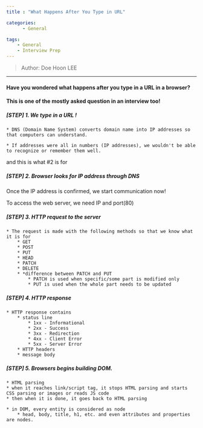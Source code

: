 ```yaml
---
title : "What Happens After You Type in URL"

categories:
      - General

tags:
    - General
    - Interview Prep
---
```


> Author: Doe Hoon LEE

<hr>

#### Have you wondered what happens after you type in a URL in a browser?

#### This is one of the mostly asked question in an interview too!



##### [STEP] 1. We type in a URL !

    * DNS (Domain Name System) converts domain name into IP addresses so that computers can understand.
    
    * If addresses were all in numbers (IP addresses), we wouldn't be able to recognize or remember them well.

and this is what #2 is for

##### [STEP] 2. Browser looks for IP address through DNS

Once the IP address is confirmed, we start communication now!

To access the web server, we need IP and port(80)

##### [STEP] 3. HTTP request to the server

    * The request is made with the following methods so that we know what it is for
        * GET
        * POST
        * PUT
        * HEAD
        * PATCH
        * DELETE
        * *difference between PATCH and PUT
            * PATCH is used when specific/some part is modified only
            * PUT is used when the whole part needs to be updated

##### [STEP] 4. HTTP response

    * HTTP response contains
        * status line
            * 1xx - Informational
            * 2xx - Success
            * 3xx - Redirection
            * 4xx - Client Error
            * 5xx - Server Error
        * HTTP headers
        * message body

##### [STEP] 5. Browsers begins building DOM.

    * HTML parsing
    * when it reaches link/script tag, it stops HTML parsing and starts CSS parsing or images or reads JS code
    * then when it is done, it goes back to HTML parsing

    * in DOM, every entity is considered as node
        * head, body, title, h1, etc. and even attributes and properties are nodes.